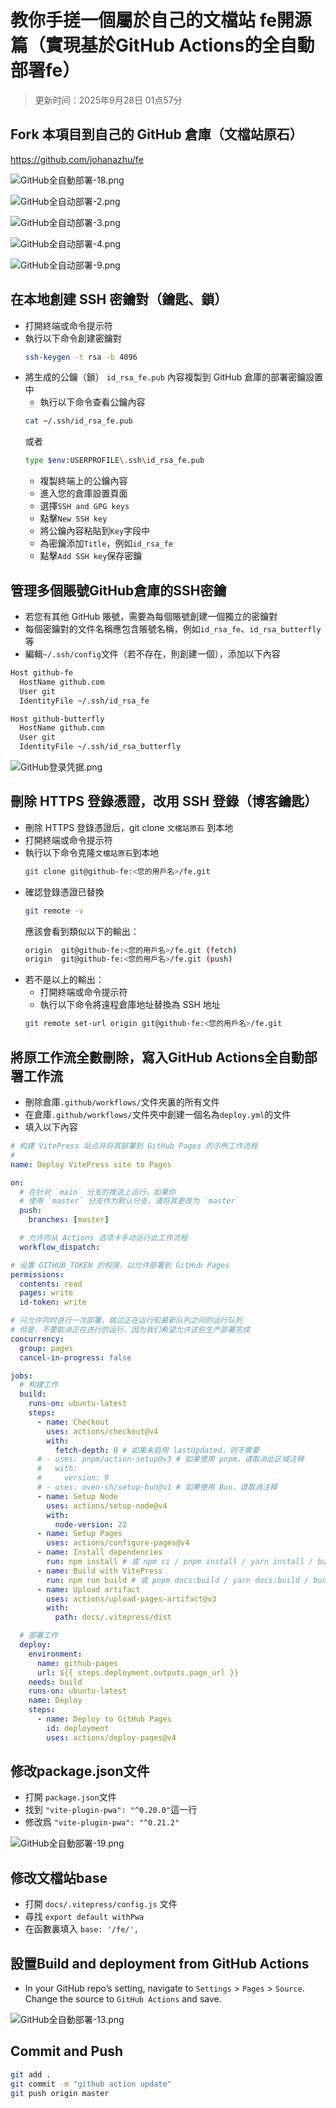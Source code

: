 # 教你手搓一個屬於自己的文檔站 fe開源篇（實現基於GitHub Actions的全自動部署fe）

> 更新时间：2025年9月28日 01点57分

## Fork 本項目到自己的 GitHub 倉庫（文檔站原石）
<https://github.com/johanazhu/fe>

![GitHub全自動部署-18.png](https://cloudflare-imgbed-7oz.pages.dev/file/1758995060066_GitHub全自動部署-18.png)

![GitHub全自动部署-2.png](https://cloudflare-imgbed-7oz.pages.dev/file/1758920815866_GitHub全自动部署-2.png)

![GitHub全自动部署-3.png](https://cloudflare-imgbed-7oz.pages.dev/file/1758920816732_GitHub全自动部署-3.png)

![GitHub全自动部署-4.png](https://cloudflare-imgbed-7oz.pages.dev/file/1758920819579_GitHub全自动部署-4.png)

![GitHub全自动部署-9.png](https://cloudflare-imgbed-7oz.pages.dev/file/1758979030584_GitHub全自动部署-9.png)

## 在本地創建 SSH 密鑰對（鑰匙、鎖）
   - 打開終端或命令提示符
   - 執行以下命令創建密鑰對
     ```bash
     ssh-keygen -t rsa -b 4096
     ```
   - 將生成的公鑰（鎖） `id_rsa_fe.pub` 內容複製到 GitHub 倉庫的部署密鑰設置中
     - 執行以下命令查看公鑰內容
     ```bash
     cat ~/.ssh/id_rsa_fe.pub
     ```
     或者
     ```bash
     type $env:USERPROFILE\.ssh\id_rsa_fe.pub
     ```
     - 複製終端上的公鑰內容
     - 進入您的倉庫設置頁面
     - 選擇`SSH and GPG keys`
     - 點擊`New SSH key`
     - 將公鑰內容粘貼到`Key`字段中
     - 為密鑰添加`Title`，例如`id_rsa_fe`
     - 點擊`Add SSH key`保存密鑰  

## 管理多個賬號GitHub倉庫的SSH密鑰
   - 若您有其他 GitHub 賬號，需要為每個賬號創建一個獨立的密鑰對
   - 每個密鑰對的文件名稱應包含賬號名稱，例如`id_rsa_fe`、`id_rsa_butterfly`等
   - 編輯`~/.ssh/config`文件（若不存在，則創建一個），添加以下內容
```bash
Host github-fe
  HostName github.com
  User git
  IdentityFile ~/.ssh/id_rsa_fe

Host github-butterfly
  HostName github.com
  User git
  IdentityFile ~/.ssh/id_rsa_butterfly
```

![GitHub登录凭据.png](https://cloudflare-imgbed-7oz.pages.dev/file/1758920815738_GitHub登录凭据.png)

## 刪除 HTTPS 登錄憑證，改用 SSH 登錄（博客鑰匙）
   - 刪除 HTTPS 登錄憑證后，git clone `文檔站原石` 到本地
   - 打開終端或命令提示符
   - 執行以下命令克隆`文檔站原石`到本地
     ```bash
     git clone git@github-fe:<您的用戶名>/fe.git
     ```
   - 確認登錄憑證已替換
     ```bash
     git remote -v
     ```
     應該會看到類似以下的輸出：
     ```bash
     origin  git@github-fe:<您的用戶名>/fe.git (fetch)
     origin  git@github-fe:<您的用戶名>/fe.git (push)
     ```
   - 若不是以上的輸出：
     - 打開終端或命令提示符
     - 執行以下命令將遠程倉庫地址替換為 SSH 地址
     ```bash
     git remote set-url origin git@github-fe:<您的用戶名>/fe.git 
     ```
## 將原工作流全數刪除，寫入GitHub Actions全自動部署工作流
   - 刪除倉庫`.github/workflows/`文件夾裏的所有文件
   - 在倉庫`.github/workflows/`文件夾中創建一個名為`deploy.yml`的文件
   - 填入以下內容
```yaml
# 构建 VitePress 站点并将其部署到 GitHub Pages 的示例工作流程
#
name: Deploy VitePress site to Pages

on:
  # 在针对 `main` 分支的推送上运行。如果你
  # 使用 `master` 分支作为默认分支，请将其更改为 `master`
  push:
    branches: [master]

  # 允许你从 Actions 选项卡手动运行此工作流程
  workflow_dispatch:

# 设置 GITHUB_TOKEN 的权限，以允许部署到 GitHub Pages
permissions:
  contents: read
  pages: write
  id-token: write

# 只允许同时进行一次部署，跳过正在运行和最新队列之间的运行队列
# 但是，不要取消正在进行的运行，因为我们希望允许这些生产部署完成
concurrency:
  group: pages
  cancel-in-progress: false

jobs:
  # 构建工作
  build:
    runs-on: ubuntu-latest
    steps:
      - name: Checkout
        uses: actions/checkout@v4
        with:
          fetch-depth: 0 # 如果未启用 lastUpdated，则不需要
      # - uses: pnpm/action-setup@v3 # 如果使用 pnpm，请取消此区域注释
      #   with:
      #     version: 9
      # - uses: oven-sh/setup-bun@v1 # 如果使用 Bun，请取消注释
      - name: Setup Node
        uses: actions/setup-node@v4
        with:
          node-version: 22
      - name: Setup Pages
        uses: actions/configure-pages@v4
      - name: Install dependencies
        run: npm install # 或 npm ci / pnpm install / yarn install / bun install
      - name: Build with VitePress
        run: npm run build # 或 pnpm docs:build / yarn docs:build / bun run docs:build
      - name: Upload artifact
        uses: actions/upload-pages-artifact@v3
        with:
          path: docs/.vitepress/dist

  # 部署工作
  deploy:
    environment:
      name: github-pages
      url: ${{ steps.deployment.outputs.page_url }}
    needs: build
    runs-on: ubuntu-latest
    name: Deploy
    steps:
      - name: Deploy to GitHub Pages
        id: deployment
        uses: actions/deploy-pages@v4
```

## 修改package.json文件
  - 打開 `package.json`文件
  - 找到 `"vite-plugin-pwa": "^0.20.0"`這一行
  - 修改爲 `"vite-plugin-pwa": "^0.21.2"`

![GitHub全自動部署-19.png](https://cloudflare-imgbed-7oz.pages.dev/file/1758995824169_GitHub全自動部署-19.png)

## 修改文檔站base
  - 打開 `docs/.vitepress/config.js` 文件
  - 尋找 `export default withPwa`
  - 在函數裏填入 `base: '/fe/',`

## 設置Build and deployment from GitHub Actions
  - In your GitHub repo’s setting, navigate to `Settings` > `Pages` > `Source`. Change the source to `GitHub Actions` and save.

![GitHub全自動部署-13.png](https://cloudflare-imgbed-7oz.pages.dev/file/1758989293234_GitHub全自動部署-13.png)

## Commit and Push
  ```bash
  git add .
  git commit -m "github action update"
  git push origin master
  ```